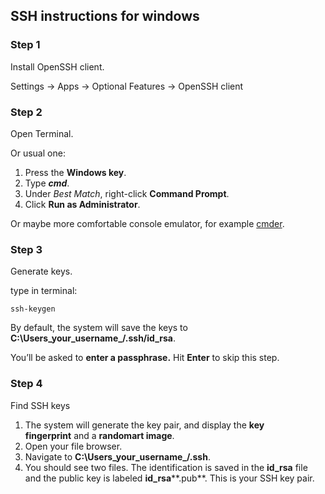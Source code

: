 ## SSH instructions for windows

### Step 1
Install OpenSSH client.

Settings -> Apps -> Optional Features -> OpenSSH client


### Step 2

Open Terminal.

Or usual one:
1. Press the **Windows key**.
1. Type **_cmd_**.
1. Under _Best Match_, right-click **Command Prompt**.
1. Click **Run as Administrator**.

Or maybe more comfortable console emulator, for example [cmder](https://cmder.net/).

### Step 3
Generate keys.

type in terminal:
```
ssh-keygen
```

By default, the system will save the keys to **C:\Users\_your_username_/.ssh/id_rsa**.

You’ll be asked to **enter a passphrase.** Hit **Enter** to skip this step.

### Step 4
Find SSH keys



1. The system will generate the key pair, and display the **key fingerprint** and a **randomart image**.
1. Open your file browser.
1. Navigate to **C:\Users\_your_username_/.ssh**.
1. You should see two files. The identification is saved in the **id_rsa** file and the public key is labeled **id_rsa****.pub**. This is your SSH key pair.


